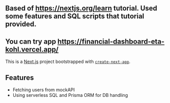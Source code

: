 ## Based of https://nextjs.org/learn tutorial. Used some features and SQL scripts that tutorial provided.

## You can try app https://financial-dashboard-eta-kohl.vercel.app/
This is a [Next.js](https://nextjs.org/) project bootstrapped with [`create-next-app`](https://github.com/vercel/next.js/tree/canary/packages/create-next-app).

## Features
- Fetching users from mockAPI
- Using serverless SQL and Prisma ORM for DB handling

